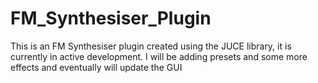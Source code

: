 # FM_Synthesiser_Plugin
This is an FM Synthesiser plugin created using the JUCE library, it is currently in active development. I will be adding presets and some more effects and eventually will update the GUI
